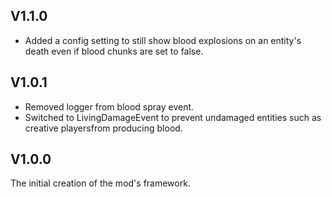 ## V1.1.0
- Added a config setting to still show blood explosions on an entity's death even if blood chunks are set to false.

## V1.0.1
- Removed logger from blood spray event.
- Switched to LivingDamageEvent to prevent undamaged entities such as creative playersfrom producing blood.

## V1.0.0
The initial creation of the mod's framework. 